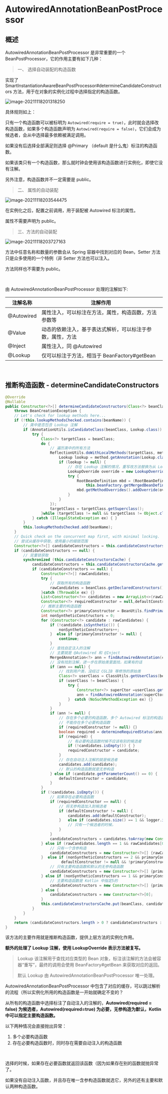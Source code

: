 # AutowiredAnnotationBeanPostProcessor 

## 概述



AutowiredAnnotationBeanPostProcessor 是非常重要的一个 BeanPostProcessor，它的作用主要有如下几种：

> 一、 选择自动装配的构造函数

实现了 SmartInstantiationAwareBeanPostProcessor#determineCandidateConstructors 方法，用于在对象的实例化过程中选择指定的构造函数。

![image-20211118201318250](assets/image-20211118201318250.png)

具体规则如上：

只有一个构造函数可以被标明为 `Autowired(require = true)`，此时就会选择改构造函数，如果多个构造函数声明为 `Autowired(require = false)`，它们会成为候选者，会从中选择最多依赖被满足调用。

如果没有后选择全部满足则选择 @Primary （default 是什么鬼）标注的构造函数。

如果该类只有一个构造函数，那么就时钟会使用该构造函数进行实例化，即使它没有注解。

另外注意，构造函数并不一定需要是 public。



> 二、 属性的自动装配

![image-20211118203544475](assets/image-20211118203544475.png)

在实例化之后，配置之前调用，用于装配被 Autowired 标注的属性。

属性不需要声明为 public。



> 三、方法的自动装配

![image-20211118203727163](assets/image-20211118203727163.png)

方法中任意名称和数量的参数会从 Spring 容器中找到对应的 Bean，Setter 方法只是众多使用的一个特例（非 Setter 方法也可以注入。

方法同样也不需要为 public。

<br>

由 AutowiredAnnotationBeanPostProcessor 处理的注解如下:

| 注解名称   | 注解作用                                                   |
| ---------- | ---------------------------------------------------------- |
| @Autowired | 属性注入，可以标注在方法，属性，构造函数，方法参数等       |
| @Value     | 动态的依赖注入，基于表达式解析，可以标注于参数，属性，方法 |
| @Inject    | 属性注入，同 @Autowired                                    |
| @Lookup    | 仅可以标注于方法，相当于 BeanFactory#getBean               |

<br>



## 推断构造函数 - determineCandidateConstructors

```java
@Override
@Nullable
public Constructor<?>[] determineCandidateConstructors(Class<?> beanClass, final String beanName)
    throws BeanCreationException {
    // Let's check for lookup methods here...
    if (!this.lookupMethodsChecked.contains(beanName)) {
        // 类中是否包含 Lookup 注解
        if (AnnotationUtils.isCandidateClass(beanClass, Lookup.class)) {
            try {
                Class<?> targetClass = beanClass;
                do {
                    // 遍历类中的所有方法
                    ReflectionUtils.doWithLocalMethods(targetClass, method -> {
                        Lookup lookup = method.getAnnotation(Lookup.class);
                        if (lookup != null) {
                            // 存在 Lookup 注解的情况，重写改方法替换为从 LookupOverride
                            LookupOverride override = new LookupOverride(method, lookup.value());
                            try {
                                RootBeanDefinition mbd = (RootBeanDefinition)
                                    this.beanFactory.getMergedBeanDefinition(beanName);
                                mbd.getMethodOverrides().addOverride(override);
                            }
                        }
                    });
                    targetClass = targetClass.getSuperclass();
                }while (targetClass != null && targetClass != Object.class);
            } catch (IllegalStateException ex) { }
        }
        this.lookupMethodsChecked.add(beanName);
    }
    // Quick check on the concurrent map first, with minimal locking.
    // 尝试从缓存中获取，使用最小的缩锁范围
    Constructor<?>[] candidateConstructors = this.candidateConstructorsCache.get(beanClass);
    if (candidateConstructors == null) {
        // 双重锁获取
        synchronized (this.candidateConstructorsCache) {
            candidateConstructors = this.candidateConstructorsCache.get(beanClass);
            if (candidateConstructors == null) {
                Constructor<?>[] rawCandidates;
                try {
                    // 获取所有的构造函数
                    rawCandidates = beanClass.getDeclaredConstructors();
                }catch (Throwable ex) {}
                List<Constructor<?>> candidates = new ArrayList<>(rawCandidates.length);
                Constructor<?> requiredConstructor = null,defaultConstructor = null;
                // 推断主要的构造函数
                Constructor<?> primaryConstructor = BeanUtils.findPrimaryConstructor(beanClass);
                int nonSyntheticConstructors = 0;
                for (Constructor<?> candidate : rawCandidates) {
                    if (!candidate.isSynthetic()) {
                        nonSyntheticConstructors++;
                    }  else if (primaryConstructor != null) {
                        continue;
                    }
                    // 查找自定注入的注解
                    // 主要就是 @Autowired 和 @Inject
                    MergedAnnotation<?> ann = findAutowiredAnnotation(candidate);
                    // 没有找到注解，进一步在原始类里面找，如果有的话
                    if (ann == null) {
                        // 找到用户类，没经过 CGLIB 等修饰的原始类
                        Class<?> userClass = ClassUtils.getUserClass(beanClass);
                        if (userClass != beanClass) {
                            try {
                                Constructor<?> superCtor =userClass.getDeclaredConstructor(candidate.getParameterTypes());
                                ann = findAutowiredAnnotation(superCtor);
                            }  catch (NoSuchMethodException ex) {}
                        }
                    }
                    if (ann != null) {
                        // 存在多个必要的构造函数，多个 Autowired 标注的构造函数
                        // 不能存在多个必要构造函数
                        if (requiredConstructor != null) {}
                        boolean required = determineRequiredStatus(ann);
                        if (required) {
                            // 有必要构造函数时候不应该有别的候选者
                            if (!candidates.isEmpty()) { }
                            requiredConstructor = candidate;
                        }
                        // 存在自动注入注解的就是候选者
                        candidates.add(candidate);
                        // 默认的构造函数就是无参构造
                    } else if (candidate.getParameterCount() == 0) {
                        defaultConstructor = candidate;
                    }
                }
                if (!candidates.isEmpty()) {
                    // 如果存在必要构造函数
                    if (requiredConstructor == null) {
                        // 将无参构造加入到候选者
                        if (defaultConstructor != null) {
                            candidates.add(defaultConstructor);
                        }   else if (candidates.size() == 1 && logger.isInfoEnabled()) {
                        	// 只有一个候选者的时候，
                        }
                    }
                    candidateConstructors = candidates.toArray(new Constructor<?>[0]);
                } else if (rawCandidates.length == 1 && rawCandidates[0].getParameterCount() > 0) { 
                    // 只有一个含参构造
                    candidateConstructors = new Constructor<?>[] {rawCandidates[0]};
                }  else if (nonSyntheticConstructors == 2 && primaryConstructor != null &&
                         defaultConstructor != null && !primaryConstructor.equals(defaultConstructor)) {
                    // 只有主要构造函数和默认的无参构造函数
                    candidateConstructors = new Constructor<?>[] {primaryConstructor, defaultConstructor};
                } else if (nonSyntheticConstructors == 1 && primaryConstructor != null) {
                    // 主要构造函数是 Kotlin 中指定5的
                    candidateConstructors = new Constructor<?>[] {primaryConstructor};
                } else {
                    candidateConstructors = new Constructor<?>[0];
                }
                this.candidateConstructorsCache.put(beanClass, candidateConstructors);
            }
        }
    }
    return (candidateConstructors.length > 0 ? candidateConstructors : null);
}
```

该方法的主要作用就是推断构造函数，提供上层方法的实例化作用。

**额外的处理了 Lookup 注解，使用 LookupOverride 表示方法被复写。**

> Lookup 该注解用于查找对应类型的 Bean 对象，标注该注解的方法会被容器“重写”，最终的调用会使用 BeanFactory#getBean 来获取对应的返回。
>
> 默认 Lookup 由 AutowiredAnnotationBeanPostProcessor 唯一处理。

AutowiredAnnotationBeanPostProcessor 中包含了对应的缓存，可以跳过解析的流程（所以实例化所用的构造函数是一开始就确定不变的？

从所有的构造函数中选择标注了自动注入的注解的，**Autowired(required = false) 为候选者，Autowired(required=true) 为必要，无参构造为默认，Kotlin 中可以指定主要构造函数。**

以下两种情况会直接抛出异常：

1. 多个必要构造函数
2. 存在必要构造函数时，同时存在需要自动注入的构造函数

<br>

选择的时候，如果存在必要函数就返回该函数（因为如果存在别的函数就抛异常了。

如果没有自动注入函数，并且存在唯一含参构造函数就选它，另外的还有主要和默认两种构造函数。